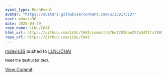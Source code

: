 ```yaml
---
event_type: PushEvent
avatar: "https://avatars.githubusercontent.com/u/25917313?"
user: mdavis36
date: 2025-04-29
repo_name: LLNL/CHAI
html_url: https://github.com/LLNL/CHAI/commit/b7be17830ae297a34f2faf8091205aa799af79bd
repo_url: https://github.com/LLNL/CHAI
---
```


<a href='https://github.com/mdavis36' target='_blank'>mdavis36</a> pushed to <a href='https://github.com/LLNL/CHAI' target='_blank'>LLNL/CHAI</a>

<small>Need the destructor decl.</small>

<a href='https://github.com/LLNL/CHAI/commit/b7be17830ae297a34f2faf8091205aa799af79bd' target='_blank'>View Commit</a>